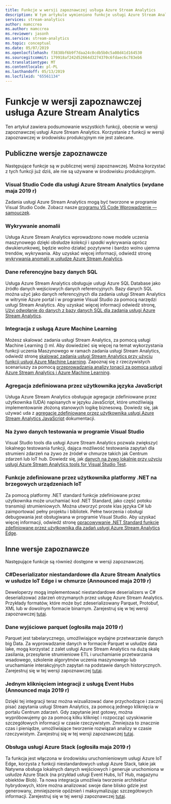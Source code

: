 ```yaml
---
title: Funkcje w wersji zapoznawczej usługa Azure Stream Analytics
description: W tym artykule wymieniono funkcje usługi Azure Stream Analytics, które są obecnie dostępne w wersji zapoznawczej.
services: stream-analytics
author: mamccrea
ms.author: mamccrea
ms.reviewer: jasonh
ms.service: stream-analytics
ms.topic: conceptual
ms.date: 05/07/2019
ms.openlocfilehash: f3838bf6b9f7daa24c0cdb5b0c5a08d41d164530
ms.sourcegitcommit: 179918af242d52664d3274370c6fdaec6c783eb6
ms.translationtype: MT
ms.contentlocale: pl-PL
ms.lasthandoff: 05/13/2019
ms.locfileid: "65561134"
---
```

# <a name="azure-stream-analytics-preview-features"></a>Funkcje w wersji zapoznawczej usługa Azure Stream Analytics

Ten artykuł zawiera podsumowanie wszystkich funkcji, obecnie w wersji zapoznawczej usługi Azure Stream Analytics. Korzystanie z funkcji w wersji zapoznawczej w środowisku produkcyjnym nie jest zalecane.

## <a name="public-previews"></a>Publiczne wersje zapoznawcze

Następujące funkcje są w publicznej wersji zapoznawczej. Można korzystać z tych funkcji już dziś, ale nie są używane w środowisku produkcyjnym.

### <a name="visual-studio-code-for-azure-stream-analytics-released-may-2019"></a>Visual Studio Code dla usługi Azure Stream Analytics (wydane maja 2019 r)

Zadania usługi Azure Stream Analytics mogą być tworzone w programie Visual Studio Code. Zobacz nasze [programu VS Code Wprowadzenie — samouczek](https://docs.microsoft.com/azure/stream-analytics/quick-create-vs-code).

### <a name="anomaly-detection"></a>Wykrywanie anomalii

Usługa Azure Stream Analytics wprowadzono nowe modele uczenia maszynowego dzięki obsłudze *kolekcji* i *spadki* wykrywania oprócz dwukierunkowej, będzie wolno działać pozytywne i bardzo wolno ujemna trendów, wykrywania. Aby uzyskać więcej informacji, odwiedź stronę [wykrywania anomalii w usłudze Azure Stream Analytics](stream-analytics-machine-learning-anomaly-detection.md).

### <a name="sql-database-reference-data"></a>Dane referencyjne bazy danych SQL

Usługa Azure Stream Analytics obsługuje usługi Azure SQL Database jako źródło danych wejściowych danych referencyjnych. Bazy danych SQL można użyć jako danych referencyjnych dla zadania usługi Stream Analytics w witrynie Azure portal i w programie Visual Studio za pomocą narzędzi usługi Stream Analytics. Aby uzyskać więcej informacji odwiedź stronę, [Użyj odwołanie do danych z bazy danych SQL dla zadania usługi Azure Stream Analytics](sql-reference-data.md).

### <a name="integration-with-azure-machine-learning"></a>Integracja z usługą Azure Machine Learning

Możesz skalować zadania usługi Stream Analytics, za pomocą usługi Machine Learning () ml. Aby dowiedzieć się więcej na temat wykorzystania funkcji uczenia Maszynowego w ramach zadania usługi Stream Analytics, odwiedź stronę [skalować zadania usługi Stream Analytics przy użyciu funkcji usługi Azure Machine Learning](stream-analytics-scale-with-machine-learning-functions.md). Zapoznaj się z rzeczywistych scenariuszy za pomocą [przeprowadzania analizy tonacji za pomocą usługi Azure Stream Analytics i Azure Machine Learning](stream-analytics-machine-learning-integration-tutorial.md).

### <a name="javascript-user-defined-aggregate"></a>Agregacja zdefiniowana przez użytkownika języka JavaScript

Usługa Azure Stream Analytics obsługuje agregacje zdefiniowane przez użytkownika (UDA) napisanych w języku JavaScript, które umożliwiają implementowanie złożoną stanowych logikę biznesową. Dowiedz się, jak używać uda z [agregacje zdefiniowane przez użytkownika usługi Azure Stream Analytics JavaScript](stream-analytics-javascript-user-defined-aggregates.md) dokumentacji. 

### <a name="live-data-testing-in-visual-studio"></a>Na żywo danych testowania w programie Visual Studio

Visual Studio tools dla usługi Azure Stream Analytics pozwala zwiększyć lokalnego testowania funkcji, dająca możliwość testowania zapytań dla strumieni zdarzeń na żywo ze źródeł w chmurze takich jak Centrum zdarzeń lub IoT hub. Dowiedz się, jak [danych na żywo lokalnie przy użyciu usługi Azure Stream Analytics tools for Visual Studio Test](stream-analytics-live-data-local-testing.md).

### <a name="net-user-defined-functions-on-iot-edge"></a>Funkcje zdefiniowane przez użytkownika platformy .NET na brzegowych urządzeniach IoT

Za pomocą platformy .NET standard funkcje zdefiniowane przez użytkownika może uruchamiać kod .NET Standard, jako część potoku transmisji strumieniowych. Można utworzyć proste klas języka C# lub zaimportować pełny projektu i bibliotek. Pełne tworzenia i obsługi debugowania jest obsługiwana w programie Visual Studio. Aby uzyskać więcej informacji, odwiedź stronę [opracowywanie .NET Standard funkcje zdefiniowane przez użytkownika dla zadań usługi Azure Stream Analytics Edge](stream-analytics-edge-csharp-udf-methods.md).

## <a name="other-previews"></a>Inne wersje zapoznawcze

Następujące funkcje są również dostępne w wersji zapoznawczej.

### <a name="c-custom-deserializer-for-azure-stream-analytics-on-iot-edge-and-cloud-announced-may-2019"></a>C#Deserializator niestandardowe dla Azure Stream Analytics w usłudze IoT Edge i w chmurze (Announced maja 2019 r)

Deweloperzy mogą implementować niestandardowe deserializers w C# deserializować zdarzeń otrzymanych przez usługę Azure Stream Analytics. Przykłady formatów, które może być zdeserializowany Parquet, Protobuf, XML lub w dowolnym formacie binarnym. Zarejestruj się w tej wersji zapoznawczej [tutaj](https://aka.ms/asapreview1).

### <a name="parquet-output-announced-may-2019"></a>Dane wyjściowe parquet (ogłosiła maja 2019 r)
Parquet jest tabelarycznego, umożliwiające wydajne przetwarzanie danych big Data. Za wyprowadzanie danych w formacie Parquet w usłudze data lake, mogą korzystać z zalet usługi Azure Stream Analytics na dużą skalę zasilania, przesyłanie strumieniowe ETL i uruchamianie przetwarzania wsadowego, szkolenie algorytmów uczenia maszynowego lub uruchamianie interakcyjnych zapytań na podstawie danych historycznych. Zarejestruj się w tej wersji zapoznawczej [tutaj](https://aka.ms/asapreview1).

### <a name="one-click-integration-with-event-hubs-announced-may-2019"></a>Jednym kliknięciem integracji z usługą Event Hubs (Announced maja 2019 r) 
Dzięki tej integracji teraz można wizualizować dane przychodzące i zacznij pisać zapytania usługi Stream Analytics, za pomocą jednego kliknięcia w portalu Centrum zdarzeń. Gdy zapytanie jest gotowy, można wypróbowujemy go za pomocą kilku kliknięć i rozpocząć uzyskiwanie szczegółowych informacji w czasie rzeczywistym. Zmniejsza to znacznie czas i pieniądze, umożliwiające tworzenie rozwiązań analizy w czasie rzeczywistym. Zarejestruj się w tej wersji zapoznawczej [tutaj](https://aka.ms/asapreview1).

### <a name="support-for-azure-stack-announced-may-2019"></a>Obsługa usługi Azure Stack (ogłosiła maja 2019 r)
Ta funkcja jest włączona w środowisku uruchomieniowym usługi Azure IoT Edge, korzysta z funkcji niestandardowych usługi Azure Stack, takie jak Natywna obsługa lokalnych danych wejściowych i generuje uruchomiona w usłudze Azure Stack (na przykład usługi Event Hubs, IoT Hub, magazynu obiektów Blob). Ta nowa integracja umożliwia tworzenie architektur hybrydowych, które można analizować swoje dane blisko gdzie jest generowany, zmniejszenie opóźnień i maksymalizując szczegółowych informacji.
Zarejestruj się w tej wersji zapoznawczej [tutaj](https://aka.ms/asapreview1).

